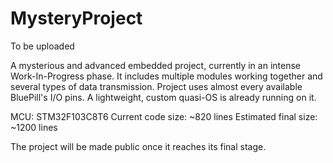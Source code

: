 # MysteryProject
To be uploaded

A mysterious and advanced embedded project, currently in an intense Work-In-Progress phase.
It includes multiple modules working together and several types of data transmission.
Project uses almost every available BluePill's I/O pins.
A lightweight, custom quasi-OS is already running on it.

MCU: STM32F103C8T6
Current code size: ~820 lines
Estimated final size: ~1200 lines

The project will be made public once it reaches its final stage.

